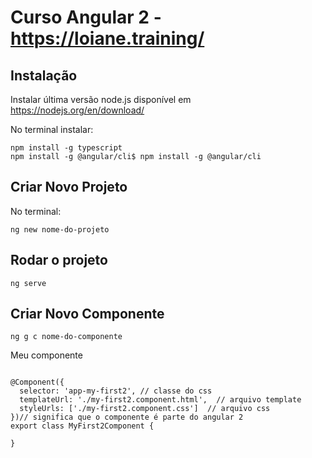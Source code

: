 # **Curso Angular 2 - https://loiane.training/**

## Instalação

Instalar última versão node.js  disponível em https://nodejs.org/en/download/

No terminal instalar:

    npm install -g typescript
    npm install -g @angular/cli$ npm install -g @angular/cli

## Criar Novo Projeto

No terminal:

`ng new nome-do-projeto`

## Rodar o projeto

`ng serve`

## Criar Novo Componente

`ng g c nome-do-componente`

Meu componente
```import { Component } from '@angular/core';

@Component({
  selector: 'app-my-first2', // classe do css
  templateUrl: './my-first2.component.html',  // arquivo template
  styleUrls: ['./my-first2.component.css']  // arquivo css
})// significa que o componente é parte do angular 2
export class MyFirst2Component {

}

